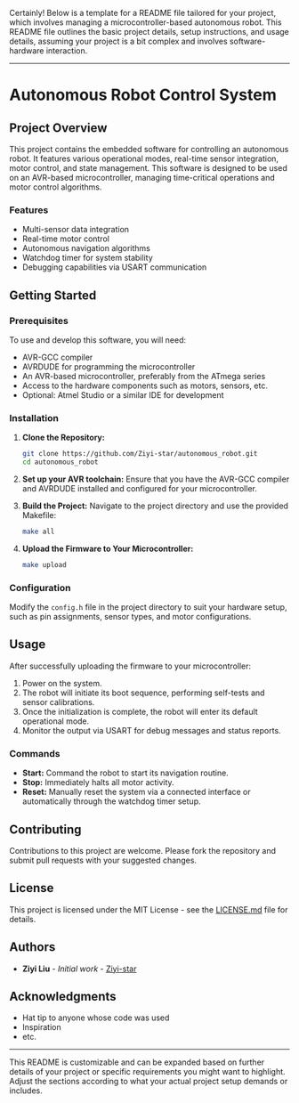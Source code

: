 Certainly! Below is a template for a README file tailored for your project, which involves managing a microcontroller-based autonomous robot. This README file outlines the basic project details, setup instructions, and usage details, assuming your project is a bit complex and involves software-hardware interaction.

---

# Autonomous Robot Control System

## Project Overview
This project contains the embedded software for controlling an autonomous robot. It features various operational modes, real-time sensor integration, motor control, and state management. This software is designed to be used on an AVR-based microcontroller, managing time-critical operations and motor control algorithms.

### Features
- Multi-sensor data integration
- Real-time motor control
- Autonomous navigation algorithms
- Watchdog timer for system stability
- Debugging capabilities via USART communication

## Getting Started

### Prerequisites
To use and develop this software, you will need:
- AVR-GCC compiler
- AVRDUDE for programming the microcontroller
- An AVR-based microcontroller, preferably from the ATmega series
- Access to the hardware components such as motors, sensors, etc.
- Optional: Atmel Studio or a similar IDE for development

### Installation
1. **Clone the Repository:**
   ```bash
   git clone https://github.com/Ziyi-star/autonomous_robot.git
   cd autonomous_robot
   ```
2. **Set up your AVR toolchain:**
   Ensure that you have the AVR-GCC compiler and AVRDUDE installed and configured for your microcontroller.

3. **Build the Project:**
   Navigate to the project directory and use the provided Makefile:
   ```bash
   make all
   ```

4. **Upload the Firmware to Your Microcontroller:**
   ```bash
   make upload
   ```

### Configuration
Modify the `config.h` file in the project directory to suit your hardware setup, such as pin assignments, sensor types, and motor configurations.

## Usage
After successfully uploading the firmware to your microcontroller:
1. Power on the system.
2. The robot will initiate its boot sequence, performing self-tests and sensor calibrations.
3. Once the initialization is complete, the robot will enter its default operational mode.
4. Monitor the output via USART for debug messages and status reports.

### Commands
- **Start:** Command the robot to start its navigation routine.
- **Stop:** Immediately halts all motor activity.
- **Reset:** Manually reset the system via a connected interface or automatically through the watchdog timer setup.

## Contributing
Contributions to this project are welcome. Please fork the repository and submit pull requests with your suggested changes.

## License
This project is licensed under the MIT License - see the [LICENSE.md](LICENSE.md) file for details.

## Authors
- **Ziyi Liu** - *Initial work* - [Ziyi-star](https://github.com/Ziyi-star)

## Acknowledgments
- Hat tip to anyone whose code was used
- Inspiration
- etc.

---

This README is customizable and can be expanded based on further details of your project or specific requirements you might want to highlight. Adjust the sections according to what your actual project setup demands or includes.